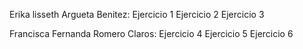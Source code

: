 Erika lisseth Argueta Benitez:
Ejercicio 1 
Ejercicio 2
Ejercicio 3

Francisca Fernanda Romero Claros:
Ejercicio 4 
Ejercicio 5
Ejercicio 6
